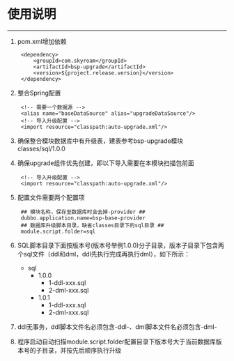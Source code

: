 # 使用说明 #

----------

1. pom.xml增加依赖
		
		<dependency>
			<groupId>com.skyroam</groupId>
			<artifactId>bsp-upgrade</artifactId>
			<version>${project.release.version}</version>
		</dependency>
2. 整合Spring配置
	    
		<!-- 需要一个数据源 -->
		<alias name="baseDataSource" alias="upgradeDataSource"/>
		<!-- 导入升级配置 -->
    	<import resource="classpath:auto-upgrade.xml"/>
3. 确保整合模块数据库中有升级表，建表参考bsp-upgrade模块classes/sql/1.0.0
4. 确保upgrade组件优先创建，即以下导入需要在本模块扫描包前面

        <!-- 导入升级配置 -->
    	<import resource="classpath:auto-upgrade.xml"/>
5. 配置文件需要两个配置项
    
    	## 模块名称，保存至数据库时会去掉-provider ##
    	dubbo.application.name=bsp-base-provider
		## 数据库升级脚本目录，缺省classes目录下的sql目录 ##
    	module.script.folder=sql
    
6. SQL脚本目录下面按版本号(版本号举例1.0.0)分子目录，版本子目录下包含两个sql文件（ddl和dml，ddl先执行完成再执行dml），如下所示：	
   - sql
     * 1.0.0
         * 1-ddl-xxx.sql
         * 2-dml-xxx.sql
     * 1.0.1
         * 1-ddl-xxx.sql
         * 2-dml-xxx.sql

7. ddl无事务，ddl脚本文件名必须包含-ddl-、dml脚本文件名必须包含-dml-
8. 程序启动自动扫描module.script.folder配置目录下版本号大于当前数据库版本号的子目录，并按先后顺序执行升级
